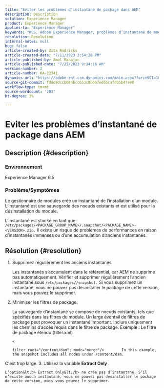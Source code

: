 ```yaml
---
title: "Eviter les problèmes d’instantané de package dans AEM"
description: Description
solution: Experience Manager
product: Experience Manager
applies-to: "Experience Manager"
keywords: "KCS, Adobe Experience Manager, problèmes d’instantané de module"
resolution: Resolution
internal-notes: null
bug: false
article-created-by: Zita Rodricks
article-created-date: "7/11/2023 3:54:20 PM"
article-published-by: Amol Mahajan
article-published-date: "7/25/2023 9:34:16 AM"
version-number: 2
article-number: KA-22341
dynamics-url: "https://adobe-ent.crm.dynamics.com/main.aspx?forceUCI=1&pagetype=entityrecord&etn=knowledgearticle&id=948ec030-0320-ee11-9cbe-6045bd006239"
source-git-commit: fddd9dccb684bcc653c8b667ed6bcafd05b47990
workflow-type: tm+mt
source-wordcount: '203'
ht-degree: 3%

---
```


# Eviter les problèmes d’instantané de package dans AEM

## Description {#description}


### <b>Environnement</b>

Experience Manager 6.5



### <b>Problème/Symptômes</b>

Le gestionnaire de modules crée un instantané de l’installation d’un module. L’instantané est une sauvegarde des noeuds existants et est utilisé pour la désinstallation du module.

L’instantané est stocké en tant que `/etc/packages/<PACKAGE_GROUP_NAME>/.snapshot/<PACKAGE_NAME>-<VERSION>.zip.` Il existe un risque de problèmes de performances en raison d’instantanés immenses ou d’une accumulation d’anciens instantanés.


## Résolution {#resolution}


1. Supprimez régulièrement les anciens instantanés.

   Les instantanés s’accumulent dans le référentiel, car AEM ne supprime pas automatiquement. Vérifier et supprimer régulièrement l’ancien instantané sous `/etc/packages//snapshot.` Si vous supprimez un instantané, vous ne pouvez pas désinstaller le package de cette version, mais vous pouvez le supprimer.


2. Minimiser les filtres de package.

   La sauvegarde d’instantané se compose de noeuds existants, tels que spécifiés dans les filtres du module. Un large éventail de filtres de package peut provoquer un instantané important. Inclure uniquement les chemins d’accès requis dans le filtre de package. Exemple : Le filtre de package étendu (filter.xml)



   `<`


   ```
   filter root="/content/dam"; mode="merge"/>        In this example, the snapshot includes all nodes under /content/dam.
   ```

C&#39;est trop large.
3. Utilisez la variable <b>Extract Only</b> .

    L’option&lt;b> Extract Only&lt;/b> ne crée pas d’instantané. S’il n’existe aucun instantané, vous ne pouvez pas désinstaller le package de cette version, mais vous pouvez le supprimer.
    

